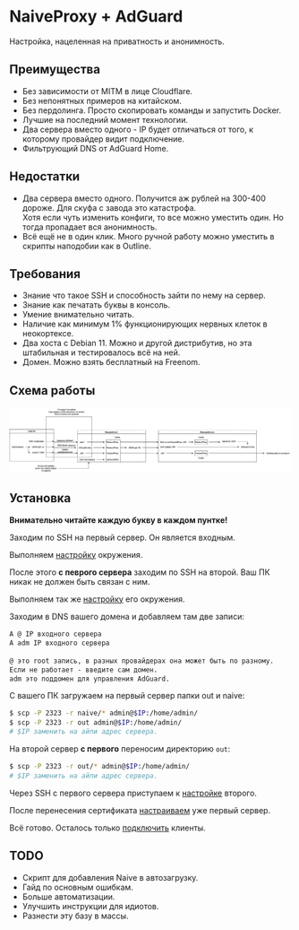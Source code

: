 # NaiveProxy + AdGuard

Настройка, нацеленная на приватность и анонимность.

## Преимущества

- Без зависимости от MITM в лице Cloudflare.
- Без непонятных примеров на китайском.
- Без пердолинга. Просто скопировать команды и запустить Docker.
- Лучшие на последний момент технологии.
- Два сервера вместо одного - IP будет отличаться от того, к которому провайдер видит подключение.
- Фильтрующий DNS от AdGuard Home.

## Недостатки

- Два сервера вместо одного. Получится аж рублей на 300-400 дороже. Для скуфа с завода это катастрофа.\
  Хотя если чуть изменить конфиги, то все можно уместить один. Но тогда пропадает вся анонимность.
- Всё ещё не в один клик. Много ручной работу можно уместить в скрипты наподобии как в Outline.

## Требования

- Знание что такое SSH и способность зайти по нему на сервер.
- Знание как печатать буквы в консоль.
- Умение внимательно читать.
- Наличие как минимум 1% функционирующих нервных клеток в неокортексе.
- Два хоста с Debian 11. Можно и другой дистрибутив, но эта штабильная и тестировалось всё на ней.
- Домен. Можно взять бесплатный на Freenom.

## Схема работы

![Картинка](docs/Proxy.drawio.png)

## Установка

**Внимательно читайте каждую букву в каждом пунтке!**

Заходим по SSH на первый сервер. Он является входным.

Выполняем [настройку](docs/init.md) окружения.

После этого **с певрого сервера** заходим по SSH на второй. Ваш ПК никак не должен быть связан с ним.

Выполняем так же [настройку](docs/init.md) его окружения.

Заходим в DNS вашего домена и добавляем там две записи:

```
A @ IP входного сервера
A adm IP входного сервера

@ это root запись, в разных провайдерах она может быть по разному. Если не работает - введите сам домен.
adm это поддомен для управления AdGuard.
```

С вашего ПК загружаем на первый сервер папки out и naive:

```bash
$ scp -P 2323 -r naive/* admin@$IP:/home/admin/
$ scp -P 2323 -r out admin@$IP:/home/admin/
# $IP заменить на айпи адрес сервера.
```

На второй сервер **с первого** переносим директорию `out`:

```bash
$ scp -P 2323 -r out/* admin@$IP:/home/admin/
# $IP заменить на айпи адрес сервера.
```

Через SSH с первого сервера приступаем к [настройке](out/README.md) второго.

После перенесения сертификата [настраиваем](naive/README.md) уже первый сервер.

Всё готово. Осталось только [подключить](client/README.md) клиенты.

## TODO

- Скрипт для добавления Naive в автозагрузку.
- Гайд по основным ошибкам.
- Больше автоматизации.
- Улучшить инструкции для идиотов.
- Разнести эту базу в массы.
